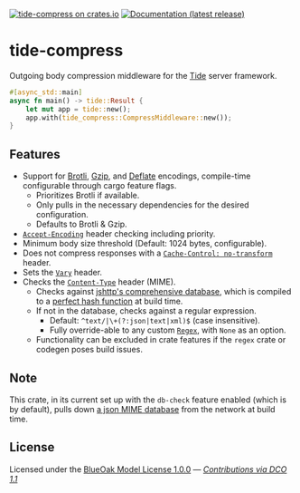 [![tide-compress on crates.io](https://img.shields.io/crates/v/tide-compress)](https://crates.io/crates/tide-compress) [![Documentation (latest release)](https://docs.rs/tide-compress/badge.svg)](https://docs.rs/tide-compress/)

# tide-compress

Outgoing body compression middleware for the [Tide][] server framework.

```rust
#[async_std::main]
async fn main() -> tide::Result {
    let mut app = tide::new();
    app.with(tide_compress::CompressMiddleware::new());
}
```

## Features

- Support for [Brotli][], [Gzip][], and [Deflate][] encodings, compile-time configurable through cargo feature flags.
  - Prioritizes Brotli if available.
  - Only pulls in the necessary dependencies for the desired configuration.
  - Defaults to Brotli & Gzip.
- [`Accept-Encoding`][] header checking including priority.
- Minimum body size threshold (Default: 1024 bytes, configurable).
- Does not compress responses with a [`Cache-Control: no-transform`][] header.
- Sets the [`Vary`][] header.
- Checks the [`Content-Type`][] header (MIME).
  - Checks against [jshttp's comprehensive database][jshttp mime-db], which is compiled to a [perfect hash function][] at build time.
  - If not in the database, checks against a regular expression.
    - Default: `^text/|\+(?:json|text|xml)$` (case insensitive).
    - Fully override-able to any custom [`Regex`][], with `None` as an option.
  - Functionality can be excluded in crate features if the `regex` crate or codegen poses build issues.

## Note

This crate, in its current set up with the `db-check` feature enabled (which is by default),
pulls down [a json MIME database][jshttp mime-db] from the network at build time.

## License

Licensed under the [BlueOak Model License 1.0.0](LICENSE.md) — _[Contributions via DCO 1.1](contributing.md#developers-certificate-of-origin)_

[`Accept-Encoding`]: https://developer.mozilla.org/en-US/docs/Web/HTTP/Headers/Accept-Encoding
[`Cache-Control: no-transform`]: https://developer.mozilla.org/en-US/docs/Web/HTTP/Headers/Cache-Control
[`Content-Type`]: https://developer.mozilla.org/en-US/docs/Web/HTTP/Headers/Content-Type
[`Regex`]: https://docs.rs/regex/1/regex/struct.Regex.html
[`Vary`]: https://developer.mozilla.org/en-US/docs/Web/HTTP/Headers/Vary
[jshttp mime-db]: https://github.com/jshttp/mime-db/blob/master/db.json
[perfect hash function]: https://github.com/rust-phf/rust-phf
[Brotli]: https://en.wikipedia.org/wiki/Brotli
[Deflate]: https://en.wikipedia.org/wiki/Deflate
[Gzip]: https://en.wikipedia.org/wiki/Gzip
[Tide]: https://github.com/http-rs/tide
